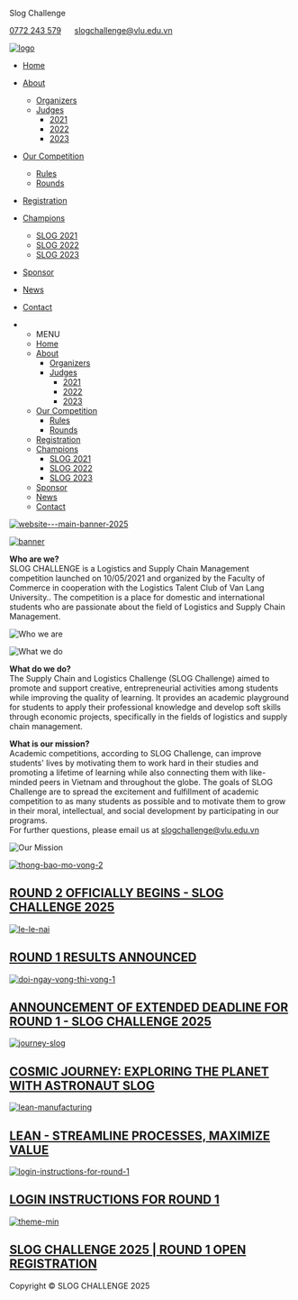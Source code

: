Slog Challenge



[0772 243 579](tel:0772243579)       [slogchallenge@vlu.edu.vn](mailto:slogchallenge@vlu.edu.vn)

[![logo](https://slogchallenge.com/thumb/web3986/logo-384x58-13-12-2024.png)](https://slogchallenge.com)

* [Home](https://slogchallenge.com)
* [About](#)
  + [Organizers](https://slogchallenge.com/menu/organizers.html)
  + [Judges](#)
    - [2021](https://slogchallenge.com/menu/2021.html)
    - [2022](https://slogchallenge.com/menu/2022.html)
    - [2023](https://slogchallenge.com/menu/2023.html)
* [Our Competition](#)
  + [Rules](https://slogchallenge.com/menu/rules.html)
  + [Rounds](https://slogchallenge.com/menu/rounds.html)
* [Registration](https://slogchallenge.com/menu/registration.html)
* [Champions](#)
  + [SLOG 2021](https://slogchallenge.com/menu/slog-2021.html)
  + [SLOG 2022](https://slogchallenge.com/menu/slog-2022.html)
  + [SLOG 2023](https://slogchallenge.com/menu/slog-2023.html)
* [Sponsor](https://slogchallenge.com/menu/sponsor.html)
* [News](https://slogchallenge.com/news/event)
* [Contact](https://slogchallenge.com/contact)

* + MENU
  + [Home](https://slogchallenge.com)
  + [About](#)
    - [Organizers](https://slogchallenge.com/menu/organizers.html)
    - [Judges](#)
      * [2021](https://slogchallenge.com/menu/2021.html)
      * [2022](https://slogchallenge.com/menu/2022.html)
      * [2023](https://slogchallenge.com/menu/2023.html)
  + [Our Competition](#)
    - [Rules](https://slogchallenge.com/menu/rules.html)
    - [Rounds](https://slogchallenge.com/menu/rounds.html)
  + [Registration](https://slogchallenge.com/menu/registration.html)
  + [Champions](#)
    - [SLOG 2021](https://slogchallenge.com/menu/slog-2021.html)
    - [SLOG 2022](https://slogchallenge.com/menu/slog-2022.html)
    - [SLOG 2023](https://slogchallenge.com/menu/slog-2023.html)
  + [Sponsor](https://slogchallenge.com/menu/sponsor.html)
  + [News](https://slogchallenge.com/news/event)
  + [Contact](https://slogchallenge.com/contact)

[![website---main-banner-2025](https://slogchallenge.com/thumb/web3986/website---main-banner-2025-1920x600-11-12-2024.png)](https://slogchallenge.com/tag-news/slogchallenge2025# "Main Banner")

[![banner](https://slogchallenge.com/thumb/web3986/banner-1292x600-10-02-2025.png)](https://slogchallenge.com/tag-news/slogchallenge2025# "Banner Timeline")

**Who are we?**  
SLOG CHALLENGE is a Logistics and Supply Chain Management competition launched on 10/05/2021 and organized by the Faculty of Commerce in cooperation with the Logistics Talent Club of Van Lang University.. The competition is a place for domestic and international students who are passionate about the field of Logistics and Supply Chain Management.

![Who we are](data/web3986/27-10-2023/who-we-are.svg)

![What we do](data/web3986/27-10-2023/what-we-do.svg)

**What do we do?**  
The Supply Chain and Logistics Challenge (SLOG Challenge) aimed to promote and support creative, entrepreneurial activities among students while improving the quality of learning. It provides an academic playground for students to apply their professional knowledge and develop soft skills through economic projects, specifically in the fields of logistics and supply chain management.

**What is our mission?**  
Academic competitions, according to SLOG Challenge, can improve students' lives by motivating them to work hard in their studies and promoting a lifetime of learning while also connecting them with like-minded peers in Vietnam and throughout the globe. The goals of SLOG Challenge are to spread the excitement and fulfillment of academic competition to as many students as possible and to motivate them to grow in their moral, intellectual, and social development by participating in our programs.  
For further questions, please email us at slogchallenge@vlu.edu.vn

![Our Mission](data/web3986/27-10-2023/our-mission-2.svg)

[![thong-bao-mo-vong-2](https://slogchallenge.com/thumb/web3986/thong-bao-mo-vong-2-525x440-27-03-2025.png)](https://slogchallenge.com/news/round-2-officially-begins-slog-challenge-2025.html)

[ROUND 2 OFFICIALLY BEGINS - SLOG CHALLENGE 2025](https://slogchallenge.com/news/round-2-officially-begins-slog-challenge-2025.html)
------------------------------------------------------------------------------------------------------------------------------------

[![le-le-nai](https://slogchallenge.com/thumb/web3986/le-le-nai-525x440-15-03-2025.jpg)](https://slogchallenge.com/news/round-1-results-announced.html)

[ROUND 1 RESULTS ANNOUNCED](https://slogchallenge.com/news/round-1-results-announced.html)
------------------------------------------------------------------------------------------

[![doi-ngay-vong-thi-vong-1](https://slogchallenge.com/thumb/web3986/doi-ngay-vong-thi-vong-1-525x440-08-02-2025.png)](https://slogchallenge.com/news/announcement-of-extended-deadline-for-round-1-slog-challenge-2025.html)

[ANNOUNCEMENT OF EXTENDED DEADLINE FOR ROUND 1 - SLOG CHALLENGE 2025](https://slogchallenge.com/news/announcement-of-extended-deadline-for-round-1-slog-challenge-2025.html)
----------------------------------------------------------------------------------------------------------------------------------------------------------------------------

[![journey-slog](https://slogchallenge.com/thumb/web3986/journey-slog-525x272-16-01-2025.jpg)](https://slogchallenge.com/news/cosmic-journey-exploring-the-planet-with-astronaut-slog.html)

[COSMIC JOURNEY: EXPLORING THE PLANET WITH ASTRONAUT SLOG](https://slogchallenge.com/news/cosmic-journey-exploring-the-planet-with-astronaut-slog.html)
-------------------------------------------------------------------------------------------------------------------------------------------------------

[![lean-manufacturing](https://slogchallenge.com/thumb/web3986/lean-manufacturing-525x440-16-01-2025.png)](https://slogchallenge.com/news/lean-streamline-processes-maximize-value.html)

[LEAN - STREAMLINE PROCESSES, MAXIMIZE VALUE](https://slogchallenge.com/news/lean-streamline-processes-maximize-value.html)
---------------------------------------------------------------------------------------------------------------------------

[![login-instructions-for-round-1](https://slogchallenge.com/thumb/web3986/login-instructions-for-round-1-525x295-24-12-2024.png)](https://slogchallenge.com/news/login-instructions-for-round-1.html)

[LOGIN INSTRUCTIONS FOR ROUND 1](https://slogchallenge.com/news/login-instructions-for-round-1.html)
----------------------------------------------------------------------------------------------------

[![theme-min](https://slogchallenge.com/thumb/web3986/theme-min-525x700-10-02-2025.png)](https://slogchallenge.com/news/slog-challenge-2025-round-1-open-registration.html)

[SLOG CHALLENGE 2025 | ROUND 1 OPEN REGISTRATION](https://slogchallenge.com/news/slog-challenge-2025-round-1-open-registration.html)
------------------------------------------------------------------------------------------------------------------------------------

Copyright © SLOG CHALLENGE 2025